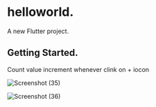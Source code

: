 # helloworld.

A new Flutter project.

## Getting Started.
Count value increment whenever clink on + iocon

 
 ![Screenshot (35)](https://github.com/shobhitmh/my-first-flutter-app/assets/118930409/5cde3acb-eca6-47dd-8961-bc4eeeef2dc9)



![Screenshot (36)](https://github.com/shobhitmh/my-first-flutter-app/assets/118930409/4779dbfe-616f-42a6-848d-eb32e243c208)
